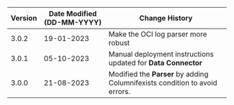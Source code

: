 | **Version** | **Date Modified (DD-MM-YYYY)** | **Change History**                                                          |
|-------------|--------------------------------|-----------------------------------------------------------------------------|
| 3.0.2       | 19-01-2023                     | Make the OCI log parser more robust                                         |
| 3.0.1       | 05-10-2023                     | Manual deployment instructions updated for **Data Connector**               |
| 3.0.0       | 21-08-2023                     | Modified the **Parser** by adding Columnifexists condition to avoid errors. |
